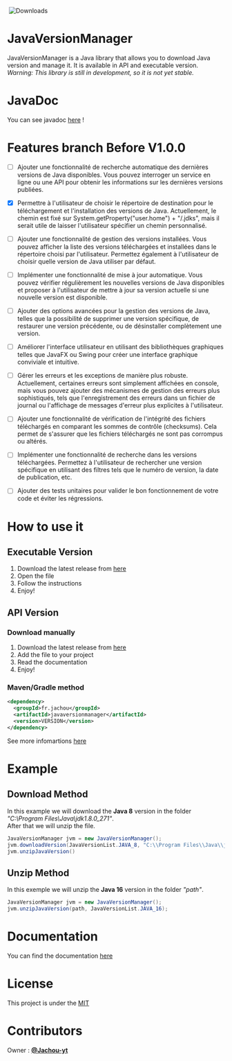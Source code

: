 <img src="https://img.shields.io/github/repo-size/Jachou-yt/JavaVersionManager" alt=""> <img src="https://img.shields.io/github/downloads/Jachou-yt/JavaVersionManager/total" alt="Downloads"> <img src="https://img.shields.io/github/issues/Jachou-yt/JavaVersionManager" alt=""> <img src="https://img.shields.io/github/sponsors/Jachou-yt" alt=""> <img src="https://img.shields.io/github/license/Jachou-yt/JavaVersionManager" alt=""> <img src="https://img.shields.io/github/v/release/Jachou-yt/JavaVersionManager" alt=""> <img src="https://img.shields.io/github/last-commit/Jachou-yt/JavaVersionManager" alt=""><img src="https://img.shields.io/github/contributors/Jachou-yt/JavaVersionManager" alt=""> <img src="https://img.shields.io/github/languages/code-size/Jachou-yt/JavaVersionManager" alt=""> <img src="https://img.shields.io/github/languages/top/Jachou-yt/JavaVersionManager" alt="">

# JavaVersionManager
JavaVersionManager is a Java library that allows you to download Java version and manage it. It is available in API and executable version.
<br>
*Warning: This library is still in development, so it is not yet stable.*

# JavaDoc
You can see javadoc [here](https://jvm.chiss.fr/) !

# Features branch Before V1.0.0
- [ ] Ajouter une fonctionnalité de recherche automatique des dernières versions de Java disponibles. Vous pouvez interroger un service en ligne ou une API pour obtenir les informations sur les dernières versions publiées.


- [x] Permettre à l'utilisateur de choisir le répertoire de destination pour le téléchargement et l'installation des versions de Java. Actuellement, le chemin est fixé sur System.getProperty("user.home") + "/.jdks", mais il serait utile de laisser l'utilisateur spécifier un chemin personnalisé.


- [ ] Ajouter une fonctionnalité de gestion des versions installées. Vous pouvez afficher la liste des versions téléchargées et installées dans le répertoire choisi par l'utilisateur. Permettez également à l'utilisateur de choisir quelle version de Java utiliser par défaut.


- [ ] Implémenter une fonctionnalité de mise à jour automatique. Vous pouvez vérifier régulièrement les nouvelles versions de Java disponibles et proposer à l'utilisateur de mettre à jour sa version actuelle si une nouvelle version est disponible.


- [ ] Ajouter des options avancées pour la gestion des versions de Java, telles que la possibilité de supprimer une version spécifique, de restaurer une version précédente, ou de désinstaller complètement une version.


- [ ] Améliorer l'interface utilisateur en utilisant des bibliothèques graphiques telles que JavaFX ou Swing pour créer une interface graphique conviviale et intuitive.


- [ ] Gérer les erreurs et les exceptions de manière plus robuste. Actuellement, certaines erreurs sont simplement affichées en console, mais vous pouvez ajouter des mécanismes de gestion des erreurs plus sophistiqués, tels que l'enregistrement des erreurs dans un fichier de journal ou l'affichage de messages d'erreur plus explicites à l'utilisateur.


- [ ] Ajouter une fonctionnalité de vérification de l'intégrité des fichiers téléchargés en comparant les sommes de contrôle (checksums). Cela permet de s'assurer que les fichiers téléchargés ne sont pas corrompus ou altérés.


- [ ] Implémenter une fonctionnalité de recherche dans les versions téléchargées. Permettez à l'utilisateur de rechercher une version spécifique en utilisant des filtres tels que le numéro de version, la date de publication, etc.


- [ ] Ajouter des tests unitaires pour valider le bon fonctionnement de votre code et éviter les régressions.

# How to use it
## Executable Version
1. Download the latest release from [here](https://github.com/Jachou-yt/JavaVersionManager/releases/)
2. Open the file
3. Follow the instructions
4. Enjoy!
## API Version
### Download manually
1. Download the latest release from [here](https://github.com/Jachou-yt/JavaVersionManager/releases/)
2. Add the file to your project
3. Read the documentation
4. Enjoy!
### Maven/Gradle method
```xml
<dependency>
  <groupId>fr.jachou</groupId>
  <artifactId>javaversionmanager</artifactId>
  <version>VERSION</version>
</dependency>
```
See more infomartions [here](https://github.com/Jachou-yt/JavaVersionManager/packages)

# Example

## Download Method
In this example we will download the __Java 8__ version in the folder *"C:\\Program Files\\Java\\jdk1.8.0_271"*.<br>
After that we will unzip the file.
```java
JavaVersionManager jvm = new JavaVersionManager();
jvm.downloadVersion(JavaVersionList.JAVA_8, "C:\\Program Files\\Java\\jdk1.8.0_271");
jvm.unzipJavaVersion() 
```

## Unzip Method
In this exemple we will unzip the __Java 16__ version in the folder *"path"*.
```java
JavaVersionManager jvm = new JavaVersionManager();
jvm.unzipJavaVersion(path, JavaVersionList.JAVA_16); 
```


# Documentation
You can find the documentation [here](https://)

# License
This project is under the [MIT](https://github.com/Jachou-yt/JavaVersionManager/blob/master/LICENSE)

# Contributors
Owner : [__@Jachou-yt__](https://github.com/Jachou-yt)<br>
